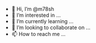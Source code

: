 - 👋 Hi, I’m @m78sh
- 👀 I’m interested in ...
- 🌱 I’m currently learning ...
- 💞️ I’m looking to collaborate on ...
- 📫 How to reach me ...

<!---
m78sh/m78sh is a ✨ special ✨ repository because its `README.md` (this file) appears on your GitHub profile.
You can click the Preview link to take a look at your changes.
--->
